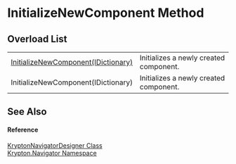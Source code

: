 # InitializeNewComponent Method


## Overload List
<table>
<tr>
<td><a href="c9dd0bf8-cb5a-fd91-b07b-04767069dc86.md">InitializeNewComponent(IDictionary)</a></td>
<td>Initializes a newly created component.</td></tr>
<tr>
<td>InitializeNewComponent(IDictionary)</td>
<td>Initializes a newly created component.</td></tr>
</table>

## See Also


#### Reference
<a href="b6d360d2-1f72-be86-7025-a1560a1afbb2.md">KryptonNavigatorDesigner Class</a>  
<a href="a21ac074-d119-3dc6-bd1c-d3a12c0128bc.md">Krypton.Navigator Namespace</a>  
